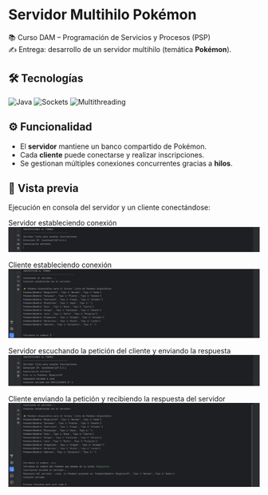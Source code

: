 # Servidor Multihilo Pokémon

📚 Curso DAM – Programación de Servicios y Procesos (PSP)  
✍️ Entrega: desarrollo de un servidor multihilo (temática **Pokémon**).

## 🛠️ Tecnologías
![Java](https://img.shields.io/badge/Java-17-ED8B00?logo=openjdk&logoColor=white&style=for-the-badge)
![Sockets](https://img.shields.io/badge/Network-Sockets-blue?style=for-the-badge)
![Multithreading](https://img.shields.io/badge/Concurrency-Multithreading-purple?style=for-the-badge)

## ⚙️ Funcionalidad
- El **servidor** mantiene un banco compartido de Pokémon.  
- Cada **cliente** puede conectarse y realizar inscripciones.  
- Se gestionan múltiples conexiones concurrentes gracias a **hilos**.  

## 📸 Vista previa
Ejecución en consola del servidor y un cliente conectándose:

Servidor estableciendo conexión
![Server_conect](Conexion_servidor.png)

Cliente estableciendo conexión
![Client_conect](Conexion_cliente.png)

Servidor escuchando la petición del cliente y enviando la respuesta
![Server_listening](Servidor_escuchando.png)

Cliente enviando la petición y recibiendo la respuesta del servidor
![Client_listening](Cliente_enviando_recibiendo.png)
